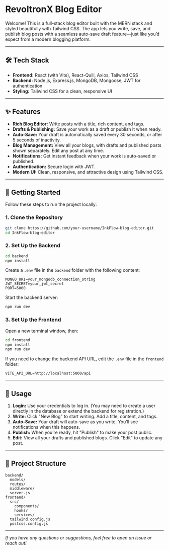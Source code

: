 # RevoltronX Blog Editor

Welcome! This is a full-stack blog editor built with the MERN stack and styled beautifully with Tailwind CSS. The app lets you write, save, and publish blog posts with a seamless auto-save draft feature—just like you’d expect from a modern blogging platform.

---

## 🛠 Tech Stack

- **Frontend:** React (with Vite), React-Quill, Axios, Tailwind CSS
- **Backend:** Node.js, Express.js, MongoDB, Mongoose, JWT for authentication
- **Styling:** Tailwind CSS for a clean, responsive UI

---

## ✨ Features

- **Rich Blog Editor:** Write posts with a title, rich content, and tags.
- **Drafts & Publishing:** Save your work as a draft or publish it when ready.
- **Auto-Save:** Your draft is automatically saved every 30 seconds, or after 5 seconds of inactivity.
- **Blog Management:** View all your blogs, with drafts and published posts shown separately. Edit any post at any time.
- **Notifications:** Get instant feedback when your work is auto-saved or published.
- **Authentication:** Secure login with JWT.
- **Modern UI:** Clean, responsive, and attractive design using Tailwind CSS.

---

## 🚀 Getting Started

Follow these steps to run the project locally:

### 1. Clone the Repository

```bash
git clone https://github.com/your-username/InkFlow-blog-editor.git
cd InkFlow-blog-editor
```

### 2. Set Up the Backend

```bash
cd backend
npm install
```

Create a `.env` file in the `backend` folder with the following content:

```
MONGO_URI=your_mongodb_connection_string
JWT_SECRET=your_jwt_secret
PORT=5000
```

Start the backend server:

```bash
npm run dev
```

### 3. Set Up the Frontend

Open a new terminal window, then:

```bash
cd frontend
npm install
npm run dev
```

If you need to change the backend API URL, edit the `.env` file in the `frontend` folder:

```
VITE_API_URL=http://localhost:5000/api
```

---

## 📝 Usage

1. **Login:** Use your credentials to log in. (You may need to create a user directly in the database or extend the backend for registration.)
2. **Write:** Click "New Blog" to start writing. Add a title, content, and tags.
3. **Auto-Save:** Your draft will auto-save as you write. You’ll see notifications when this happens.
4. **Publish:** When you’re ready, hit "Publish" to make your post public.
5. **Edit:** View all your drafts and published blogs. Click "Edit" to update any post.

---

## 📁 Project Structure

```
backend/
  models/
  routes/
  middleware/
  server.js
frontend/
  src/
    components/
    hooks/
    services/
  tailwind.config.js
  postcss.config.js
```
---

*If you have any questions or suggestions, feel free to open an issue or reach out!*